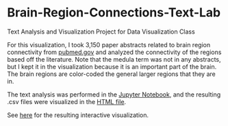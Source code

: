 # Brain-Region-Connections-Text-Lab
Text Analysis and Visualization Project for Data Visualization Class

For this visualization, I took 3,150 paper abstracts related to brain region connectivity from [pubmed.gov](https://www.ncbi.nlm.nih.gov/pubmed/) and analyzed the connectivity of the regions based off the literature. Note that the medula term was not in any abstracts, but I kept it in the visualization because it is an important part of the brain. The brain regions are color-coded the general larger regions that they are in.

The text analysis was performed in the [Jupyter Notebook](Text.ipynb), and the resulting .csv files were visualized in the [HTML file](index.html). 

See [here](https://sarmxzh.github.io/Brain-Region-Connections-Text-Lab/) for the resulting interactive visualization.
